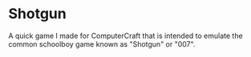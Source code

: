 # Shotgun
A quick game I made for ComputerCraft that is intended to emulate the common schoolboy game known as "Shotgun" or "007".